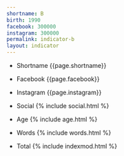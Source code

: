 ```yaml
---
shortname: B
birth: 1990
facebook: 300000
instagram: 300000
permalink: indicator-b
layout: indicator
---
```


+ Shortname {{page.shortname}}

+ Facebook {{page.facebook}}

+ Instagram {{page.instagram}}

+ Social {% include social.html %}

+ Age {% include age.html %}

+ Words {% include words.html %}

+ Total {% include indexmod.html %} 
